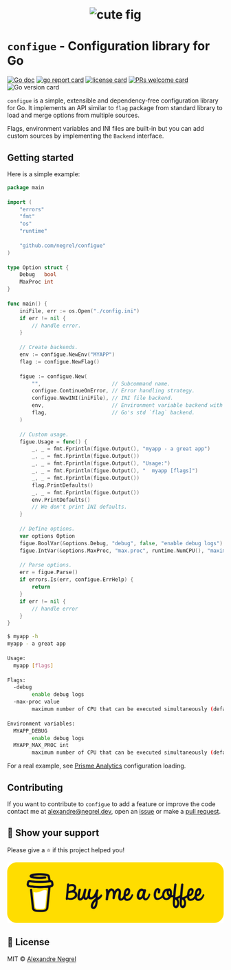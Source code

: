 <h1 align="center">
    <img height="250" alt="cute fig" src="https://external-content.duckduckgo.com/iu/?u=https%3A%2F%2Fi.pinimg.com%2Foriginals%2Fb0%2Fb7%2F52%2Fb0b752d332e6e81e8dd7ed172aeefcd9.jpg&f=1&nofb=1&ipt=a52f6c53be292db57237cd5c7379525ee5b4146ff1765037c0bfea1cbb744b05">
</h1>

# `configue` - Configuration library for Go

[![Go doc](https://pkg.go.dev/badge/github.com/negrel/configue)](https://pkg.go.dev/github.com/negrel/configue)
[![go report card](https://goreportcard.com/badge/github.com/negrel/configue)](https://goreportcard.com/report/github.com/negrel/configue)
[![license card](https://img.shields.io/github/license/negrel/configue)](./LICENSE)
[![PRs welcome card](https://img.shields.io/badge/PRs-Welcome-brightgreen)](https://github.com/negrel/configue/pulls)
![Go version card](https://img.shields.io/github/go-mod/go-version/negrel/configue)

`configue` is a simple, extensible and dependency-free configuration library for
Go. It implements an API similar to `flag` package from standard library to load
and merge options from multiple sources.

Flags, environment variables and INI files are built-in but you can add custom
sources by implementing the `Backend` interface.

## Getting started

Here is a simple example:

```go
package main

import (
	"errors"
	"fmt"
	"os"
	"runtime"

	"github.com/negrel/configue"
)

type Option struct {
	Debug   bool
	MaxProc int
}

func main() {
	iniFile, err := os.Open("./config.ini")
	if err != nil {
		// handle error.
	}

	// Create backends.
	env := configue.NewEnv("MYAPP")
	flag := configue.NewFlag()

	figue := configue.New(
		"",                       // Subcommand name.
		configue.ContinueOnError, // Error handling strategy.
		configue.NewINI(iniFile), // INI file backend.
		env,                      // Environment variable backend with MYAPP_ prefix.
		flag,                     // Go's std `flag` backend.
	)

	// Custom usage.
	figue.Usage = func() {
		_, _ = fmt.Fprintln(figue.Output(), "myapp - a great app")
		_, _ = fmt.Fprintln(figue.Output())
		_, _ = fmt.Fprintln(figue.Output(), "Usage:")
		_, _ = fmt.Fprintln(figue.Output(), "  myapp [flags]")
		_, _ = fmt.Fprintln(figue.Output())
		flag.PrintDefaults()
		_, _ = fmt.Fprintln(figue.Output())
		env.PrintDefaults()
		// We don't print INI defaults.
	}

	// Define options.
	var options Option
	figue.BoolVar(&options.Debug, "debug", false, "enable debug logs")
	figue.IntVar(&options.MaxProc, "max.proc", runtime.NumCPU(), "maximum number of CPU that can be executed simultaneously")

	// Parse options.
	err = figue.Parse()
	if errors.Is(err, configue.ErrHelp) {
		return
	}
	if err != nil {
		// handle error
	}
}
```

```sh
$ myapp -h
myapp - a great app

Usage:
  myapp [flags]

Flags:
  -debug
        enable debug logs
  -max-proc value
        maximum number of CPU that can be executed simultaneously (default 16)

Environment variables:
  MYAPP_DEBUG
        enable debug logs
  MYAPP_MAX_PROC int
        maximum number of CPU that can be executed simultaneously (default 16)
```

For a real example, see [Prisme Analytics](https://github.com/prismelabs/analytics/blob/e6522e6502fef0ceb3f5df79f17a6a3b4b70ba02/cmd/prisme/main.go#L42-L98)
configuration loading.

## Contributing

If you want to contribute to `configue` to add a feature or improve the code contact
me at [alexandre@negrel.dev](mailto:alexandre@negrel.dev), open an
[issue](https://github.com/negrel/configue/issues) or make a
[pull request](https://github.com/negrel/configue/pulls).

## :stars: Show your support

Please give a :star: if this project helped you!

[![buy me a coffee](https://github.com/negrel/.github/blob/master/.github/images/bmc-button.png?raw=true)](https://www.buymeacoffee.com/negrel)

## :scroll: License

MIT © [Alexandre Negrel](https://www.negrel.dev/)
